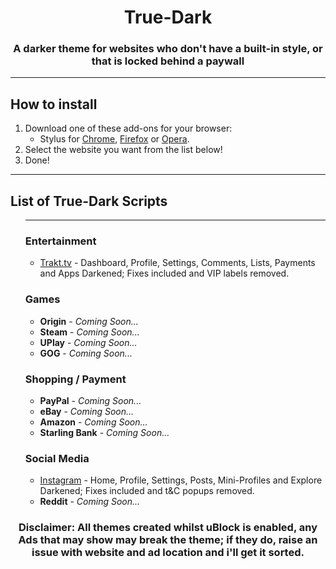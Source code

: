 <p>
    <h1 align="center"><strong>True-Dark</strong></h1>
    <h3 align="center">A darker theme for websites who don't have a built-in style, or that is locked behind a paywall</h3>
    <p align="center">
<hr>
<p>
    <h2 align="left">How to install</h2>
    <ol align="left">
        <li>Download one of these add-ons for your browser:
            <ul>
                <li>Stylus for <a
                        href="https://chrome.google.com/webstore/detail/stylus/clngdbkpkpeebahjckkjfobafhncgmne">Chrome</a>,
                    <a href="https://addons.mozilla.org/firefox/addon/styl-us/">Firefox</a> or <a
                        href="https://addons.opera.com/extensions/details/stylus/">Opera</a>.</li>
            </ul>
        </li>
        <li>Select the website you want from the list below!
        <li>Done!</li>
    </ol>
    <hr>
    <h2 align="left">List of True-Dark Scripts</h2>
    <ol align="left">
    <hr>
    <h3 align="left">Entertainment</h3>
            <ul>
                <li><a href="https://raw.githubusercontent.com/wadforth/True-Dark/main/Trakt.tv/true-trakt.user.css">Trakt.tv</a> - Dashboard, Profile, Settings, Comments, Lists, Payments and Apps Darkened; Fixes included and VIP labels removed. </li>
    </ul>
    <h3>Games</h3>
            <ul>
                <li><b>Origin</b> - <i>Coming Soon...</i></li>
                <li><b>Steam</b> - <i>Coming Soon...</i></li>
                <li><b>UPlay</b> - <i>Coming Soon...</i></li>
                <li><b>GOG</b> - <i>Coming Soon...</i></li>
    </ul>
    <h3>Shopping / Payment</h3>
            <ul>
                <li><b>PayPal</b> - <i>Coming Soon...</i></li>
                <li><b>eBay</b> - <i>Coming Soon...</i></li>
                <li><b>Amazon</b> - <i>Coming Soon...</i></li>
                <li><b>Starling Bank</b> - <i>Coming Soon...</i></li>
    </ul>
    <h3>Social Media</h3>
            <ul>
                <li><a href="https://raw.githubusercontent.com/wadforth/True-Dark/main/instagram.com/true-instagram.user.css">Instagram</a> - Home, Profile, Settings, Posts, Mini-Profiles and Explore Darkened; Fixes included and t&C popups removed. </li>
                <li><b>Reddit</b> - <i>Coming Soon...</i></li>
    </ul>
    </ol>
     <h3 align="center"><b>Disclaimer:</b> All themes created whilst uBlock is enabled, any Ads that may show may break the theme; if they do, raise an issue with website and ad location and i'll get it sorted.</h3>
</p>
